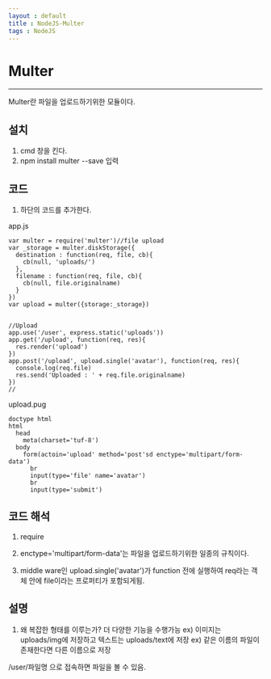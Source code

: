 ```yaml
---
layout : default
title : NodeJS-Multer
tags : NodeJS
---
```


# Multer
---

Multer란 파일을 업로드하기위한 모듈이다.

## 설치
  
1. cmd 창을 킨다.
2. npm install multer --save 입력  


## 코드
  
1. 하단의 코드를 추가한다.

app.js

```{javascript}
var multer = require('multer')//file upload
var _storage = multer.diskStorage({
  destination : function(req, file, cb){
    cb(null, 'uploads/')
  },
  filename : function(req, file, cb){
    cb(null, file.originalname)
  }
})
var upload = multer({storage:_storage})


//Upload
app.use('/user', express.static('uploads'))
app.get('/upload', function(req, res){
  res.render('upload')
})
app.post('/upload', upload.single('avatar'), function(req, res){
  console.log(req.file)
  res.send('Uploaded : ' + req.file.originalname)
})
//
```

upload.pug

```{html}
doctype html
html
  head
    meta(charset='tuf-8')
  body
    form(actoin='upload' method='post'sd enctype='multipart/form-data')
      br
      input(type='file' name='avatar')
      br
      input(type='submit')

``````

## 코드 해석


1. require
2. enctype='multipart/form-data'는 파일을 업로드하기위한 일종의 규칙이다.

3. middle ware인 upload.single('avatar')가 function 전에 실행하여 req라는 객체 안에 file이라는 프로퍼티가 포함되게됨.

## 설명

1. 왜 복잡한 형태를 이루는가?
	더 다양한 기능을 수행가능
	ex) 이미지는 uploads/img에 저장하고 텍스트는 uploads/text에 저장
	ex) 같은 이름의 파일이 존재한다면 다른 이름으로 저장

/user/파일명 으로 접속하면 파일을 볼 수 있음.


